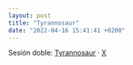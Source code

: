 ```yaml
---
layout: post
title: "Tyrannosaur"
date: "2022-04-16 15:41:41 +0200"
---
```


Sesión doble: [Tyrannosaur](https://letterboxd.com/javier/film/tyrannosaur) · [X](https://letterboxd.com/javier/film/x-2022)
